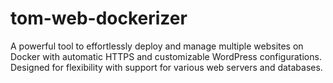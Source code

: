# tom-web-dockerizer
A powerful tool to effortlessly deploy and manage multiple websites on Docker with automatic HTTPS and customizable WordPress configurations. Designed for flexibility with support for various web servers and databases.
